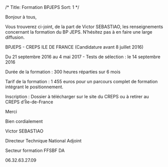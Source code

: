 /*
Title: Formation BPJEPS
Sort: 1
*/

Bonjour à tous,

Vous trouverez ci-joint, de la part de Victor SEBASTIAO, les renseignements concernant la formation du BP JEPS. N’hésitez pas à en faire une large diffusion.



BPJEPS - CREPS ILE DE FRANCE (Candidature avant 8 juillet 2016)

Du 21 septembre 2016 au 4 mai 2017  -   Tests de sélection : le 14 septembre 2016

Durée de la formation : 300 heures réparties sur 6 mois

Tarif de la formation : 1 455 euros pour un parcours complet de formation  intégrant le positionnement.

Inscription : Dossier à télécharger sur le site du CREPS ou à retirer au CREPS d’Île-de-France



Merci

Bien cordialement

Victor SEBASTIAO

Directeur Technique National Adjoint

Secteur formation FFSBF DA

06.32.63.27.09
